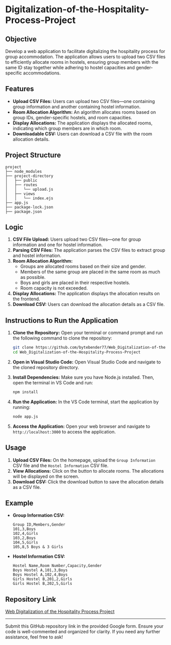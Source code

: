 # Digitalization-of-the-Hospitality-Process-Project

## Objective
Develop a web application to facilitate digitalizing the hospitality process for group accommodation. The application allows users to upload two CSV files to efficiently allocate rooms in hostels, ensuring group members with the same ID stay together while adhering to hostel capacities and gender-specific accommodations.

## Features
- **Upload CSV Files:** Users can upload two CSV files—one containing group information and another containing hostel information.
- **Room Allocation Algorithm:** An algorithm allocates rooms based on group IDs, gender-specific hostels, and room capacities.
- **Display Allocations:** The application displays the allocated rooms, indicating which group members are in which room.
- **Downloadable CSV:** Users can download a CSV file with the room allocation details.

## Project Structure
```
project
├── node_modules
├── project-directory
│   ├── public
│   ├── routes
│   │   └── upload.js
│   ├── views
│   │   └── index.ejs
├── app.js
├── package-lock.json
├── package.json
```

## Logic
1. **CSV File Upload:** Users upload two CSV files—one for group information and one for hostel information.
2. **Parsing CSV Files:** The application parses the CSV files to extract group and hostel information.
3. **Room Allocation Algorithm:**
   - Groups are allocated rooms based on their size and gender.
   - Members of the same group are placed in the same room as much as possible.
   - Boys and girls are placed in their respective hostels.
   - Room capacity is not exceeded.
4. **Display Allocations:** The application displays the allocation results on the frontend.
5. **Download CSV:** Users can download the allocation details as a CSV file.

## Instructions to Run the Application

1. **Clone the Repository:**
   Open your terminal or command prompt and run the following command to clone the repository:
   ```bash
   git clone https://github.com/bytebender77/Web_Digitalization-of-the-Hospitality-Process-Project.git
   cd Web_Digitalization-of-the-Hospitality-Process-Project
   ```

2. **Open in Visual Studio Code:**
   Open Visual Studio Code and navigate to the cloned repository directory.

3. **Install Dependencies:**
   Make sure you have Node.js installed. Then, open the terminal in VS Code and run:
   ```bash
   npm install
   ```

4. **Run the Application:**
   In the VS Code terminal, start the application by running:
   ```bash
   node app.js
   ```

5. **Access the Application:**
   Open your web browser and navigate to `http://localhost:3000` to access the application.

## Usage
1. **Upload CSV Files:** On the homepage, upload the `Group Information` CSV file and the `Hostel Information` CSV file.
2. **View Allocations:** Click on the button to allocate rooms. The allocations will be displayed on the screen.
3. **Download CSV:** Click the download button to save the allocation details as a CSV file.

## Example
- **Group Information CSV:**
  ```csv
  Group ID,Members,Gender
  101,3,Boys
  102,4,Girls
  103,2,Boys
  104,5,Girls
  105,8,5 Boys & 3 Girls
  ```
- **Hostel Information CSV:**
  ```csv
  Hostel Name,Room Number,Capacity,Gender
  Boys Hostel A,101,3,Boys
  Boys Hostel A,102,4,Boys
  Girls Hostel B,201,2,Girls
  Girls Hostel B,202,5,Girls
  ```

## Repository Link
[Web Digitalization of the Hospitality Process Project](https://github.com/bytebender77/Web_Digitalization-of-the-Hospitality-Process-Project.git)

---

Submit this GitHub repository link in the provided Google form. Ensure your code is well-commented and organized for clarity. If you need any further assistance, feel free to ask!
